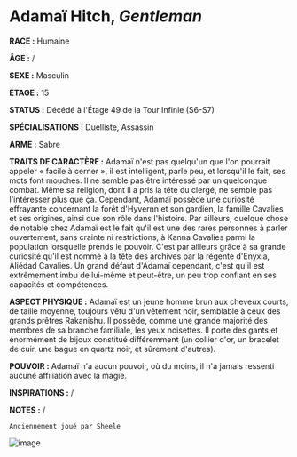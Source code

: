 # Adamaï Hitch, *Gentleman*

**RACE :** Humaine

**ÂGE :** /

**SEXE :** Masculin

**ÉTAGE :** 15

**STATUS :** Décédé à l'Étage 49 de la Tour Infinie (S6-S7)

**SPÉCIALISATIONS :** Duelliste, Assassin

**ARME :** Sabre

**TRAITS DE CARACTÈRE :** Adamaï n'est pas quelqu'un que l'on pourrait appeler « facile à cerner », il est intelligent, parle peu, et lorsqu'il le fait, ses mots font mouches. Il ne semble pas être intéressé par un quelconque combat. Même sa religion, dont il a pris la tête du clergé, ne semble pas l'intéresser plus que ça. Cependant, Adamaï possède une curiosité effrayante concernant la forêt d'Hyvernn et son gardien, la famille Cavalies et ses origines, ainsi que son rôle dans l'histoire. Par ailleurs, quelque chose de notable chez Adamaï est le fait qu'il est une des rares personnes à parler ouvertement, sans crainte ni restrictions, à Kanna Cavalies parmi la population lorsquelle prends le pouvoir. C'est par ailleurs grâce à sa grande curiosité qu'il est nommé à la tête des archives par la régente d'Enyxia, Aliédad Cavalies. Un grand défaut d'Adamaï cependant, c'est qu'il est extrêmement imbu de lui-même et peut-être, un peu trop confiant en ses capacités et compétences.

**ASPECT PHYSIQUE :** Adamaï est un jeune homme brun aux cheveux courts, de taille moyenne, toujours vêtu d'un vêtement noir, semblable à ceux des grands prêtres Rakanishu. Il possède, comme une grande majorité des membres de sa branche familiale, les yeux noisettes. Il porte des gants et énormément de bijoux constitué différemment (un collier d'or, un bracelet de cuir, une bague en quartz noir, et sûrement d'autres).

**POUVOIR :** Adamaï n'a aucun pouvoir, où du moins, il n'a jamais ressenti aucune affiliation avec la magie.

**INSPIRATIONS :** /

**NOTES :** /

`Anciennement joué par Sheele`

![image](https://enyxia.alkanife.fr/images/characters/adamai.png)
